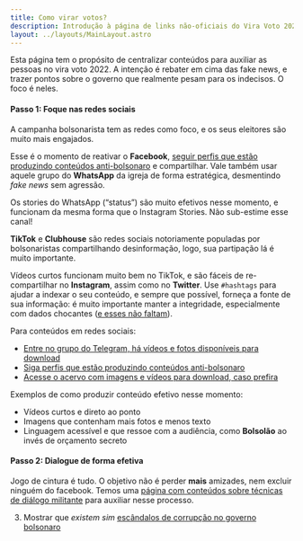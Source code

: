 ```yaml
---
title: Como virar votos?
description: Introdução à página de links não-oficiais do Vira Voto 2022.
layout: ../layouts/MainLayout.astro
---
```


Esta página tem o propósito de centralizar conteúdos para auxiliar as pessoas no vira voto 2022. A intenção é rebater em cima das fake news, e trazer pontos sobre o governo que realmente pesam para os indecisos. O foco é neles.

#### Passo 1: Foque nas redes sociais

A campanha bolsonarista tem as redes como foco, e os seus eleitores são muito mais engajados.

Esse é o momento de reativar o **Facebook**, [seguir perfis que estão produzindo conteúdos anti-bolsonaro](/nas-redes)
e compartilhar. Vale também usar aquele grupo do **WhatsApp** da igreja de forma estratégica, desmentindo *fake news* sem agressão.

Os stories do WhatsApp (“status”) são muito efetivos nesse momento, e funcionam da mesma forma que o Instagram Stories. Não sub-estime esse canal!

**TikTok** e **Clubhouse** são redes sociais notoriamente populadas por bolsonaristas compartilhando desinformação, logo, sua partipação lá é muito importante.

Vídeos curtos funcionam muito bem no TikTok, e são fáceis de re-compartilhar no **Instagram**, assim como no **Twitter**. Use `#hashtags` para ajudar a indexar o seu conteúdo, e sempre que possível, forneça a fonte de sua informação: é muito importante manter a integridade, especialmente com dados chocantes ([e esses não faltam](https://drive.google.com/drive/folders/1LiEi50zOh77NziLXeYColX3JjOvV97OG)).

Para conteúdos em redes sociais:

- [Entre no grupo do Telegram, há vídeos e fotos disponíveis para download](https://t.me/+fRKb1oBX6tMxNmMx)
- [Siga perfis que estão produzindo conteúdos anti-bolsonaro](/nas-redes)
- [Acesse o acervo com imagens e vídeos para download, caso prefira](https://drive.google.com/drive/folders/10Y_vh5YJp06XPShryTgvNF7MGcmcPa5G)

Exemplos de como produzir conteúdo efetivo nesse momento:

- Vídeos curtos e direto ao ponto
- Imagens que contenham mais fotos e menos texto
- Linguagem acessível e que ressoe com a audiência, como **Bolsolão** ao invés de orçamento secreto


#### Passo 2: Dialogue de forma efetiva

Jogo de cintura é tudo. O objetivo não é perder **mais** amizades, nem excluir ninguém do facebook.
Temos uma [página com conteúdos sobre técnicas de diálogo militante](/tecnicas-de-comunicacao) para auxiliar nesse processo.

3. Mostrar que *existem sim* [escândalos de corrupção no governo bolsonaro](/escandalos)
